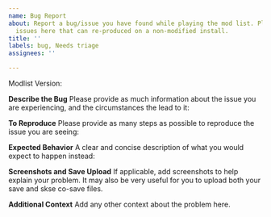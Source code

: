 ```yaml
---
name: Bug Report
about: Report a bug/issue you have found while playing the mod list. Please only report
  issues here that can re-produced on a non-modified install.
title: ''
labels: bug, Needs triage
assignees: ''

---
```


Modlist Version:

**Describe the Bug**
Please provide as much information about the issue you are experiencing, and the circumstances the lead to it:

**To Reproduce**
Please provide as many steps as possible to reproduce the issue you are seeing:

**Expected Behavior**
A clear and concise description of what you would expect to happen instead:

**Screenshots and Save Upload**
If applicable, add screenshots to help explain your problem. It may also be very useful for you to upload both your save and skse co-save files.

**Additional Context**
Add any other context about the problem here.
